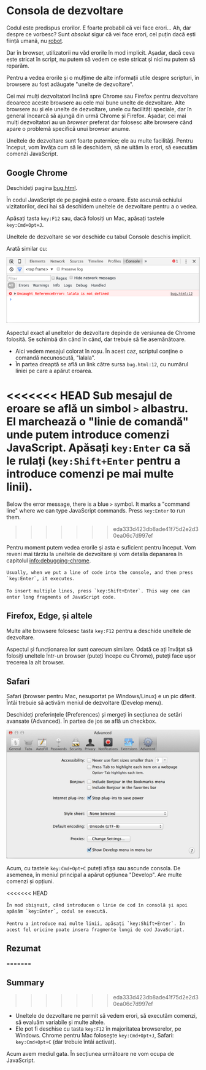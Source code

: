 # Consola de dezvoltare

Codul este predispus erorilor. E foarte probabil că vei face erori... Ah, dar despre ce vorbesc? Sunt *absolut* sigur că vei face erori, cel puțin dacă ești ființă umană, nu [robot](https://en.wikipedia.org/wiki/Bender_(Futurama)).

Dar în browser, utilizatorii nu văd erorile în mod implicit. Așadar, dacă ceva este stricat în script, nu putem să vedem ce este stricat și nici nu putem să reparăm.

Pentru a vedea erorile și o mulțime de alte informații utile despre scripturi, în browsere au fost adăugate "unelte de dezvoltare".

Cei mai mulți dezvoltatori înclină spre Chrome sau Firefox pentru dezvoltare deoarece aceste browsere au cele mai bune unelte de dezvoltare. Alte browsere au și ele unelte de dezvoltare, unele cu facilități speciale, dar în general încearcă să ajungă din urmă Chrome și Firefox. Așadar, cei mai mulți dezvoltatori au un *browser* preferat dar folosesc alte browsere când apare o problemă specifică unui browser anume.

Uneltele de dezvoltare sunt foarte puternice; ele au multe facilități. Pentru început, vom învăța cum să le deschidem, să ne uităm la erori, să executăm comenzi JavaScript.

## Google Chrome

Deschideți pagina [bug.html](bug.html).

În codul JavaScript de pe pagină este o eroare. Este ascunsă ochiului vizitatorilor, deci hai să deschidem uneltele de dezvoltare pentru a o vedea.

Apăsați tasta `key:F12` sau, dacă folosiți un Mac, apăsați tastele `key:Cmd+Opt+J`.

Uneltele de dezvoltare se vor deschide cu tabul Console deschis implicit.

Arată similar cu:

![chrome](chrome.png)

Aspectul exact al uneltelor de dezvoltare depinde de versiunea de Chrome folosită. Se schimbă din când în când, dar trebuie să fie asemănătoare.

- Aici vedem mesajul colorat în roșu. În acest caz, scriptul conține o comandă necunoscută, "lalala".
- În partea dreaptă se află un link către sursa `bug.html:12`, cu numărul liniei pe care a apărut eroarea. 

<<<<<<< HEAD
Sub mesajul de eroare se află un simbol `>` albastru. El marchează o "linie de comandă" unde putem introduce comenzi JavaScript. Apăsați `key:Enter` ca să le rulați (`key:Shift+Enter` pentru a introduce comenzi pe mai multe linii).
=======
Below the error message, there is a blue `>` symbol. It marks a "command line" where we can type JavaScript commands. Press `key:Enter` to run them.
>>>>>>> eda333d423db8ade41f75d2e2d30ea06c7d997ef

Pentru moment putem vedea erorile și asta e suficient pentru început. Vom reveni mai târziu la uneltele de dezvoltare și vom detalia depanarea în capitolul <info:debugging-chrome>.

```smart header="Multi-line input"
Usually, when we put a line of code into the console, and then press `key:Enter`, it executes.

To insert multiple lines, press `key:Shift+Enter`. This way one can enter long fragments of JavaScript code.
```

## Firefox, Edge, și altele

Multe alte browsere folosesc tasta `key:F12` pentru a deschide uneltele de dezvoltare.

Aspectul și funcționarea lor sunt oarecum similare. Odată ce ați învățat să folosiți uneltele într-un browser (puteți începe cu Chrome), puteți face ușor trecerea la alt browser.

## Safari

Safari (browser pentru Mac, nesuportat pe Windows/Linux) e un pic diferit. Întâi trebuie să activăm meniul de dezvoltare (Develop menu).

Deschideți preferințele (Preferences) și mergeți în secțiunea de setări avansate (Advanced). În partea de jos se află un checkbox.

![safari](safari.png)

Acum, cu tastele `key:Cmd+Opt+C` puteți afișa sau ascunde consola. De asemenea, în meniul principal a apărut opțiunea "Develop". Are multe comenzi și opțiuni.

<<<<<<< HEAD
```smart header="Multi-line input"
În mod obișnuit, când introducem o linie de cod în consolă și apoi apăsăm `key:Enter`, codul se execută.

Pentru a introduce mai multe linii, apăsați `key:Shift+Enter`. În acest fel oricine poate insera fragmente lungi de cod JavaScript.
```

## Rezumat
=======
## Summary
>>>>>>> eda333d423db8ade41f75d2e2d30ea06c7d997ef

- Uneltele de dezvoltare ne permit să vedem erori, să executăm comenzi, să evaluăm variabile și multe altele.
- Ele pot fi deschise cu tasta `key:F12` în majoritatea browserelor, pe Windows. Chrome pentru Mac folosește `key:Cmd+Opt+J`, Safari: `key:Cmd+Opt+C` (dar trebuie întâi activat).

Acum avem mediul gata. În secțiunea următoare ne vom ocupa de JavaScript.
